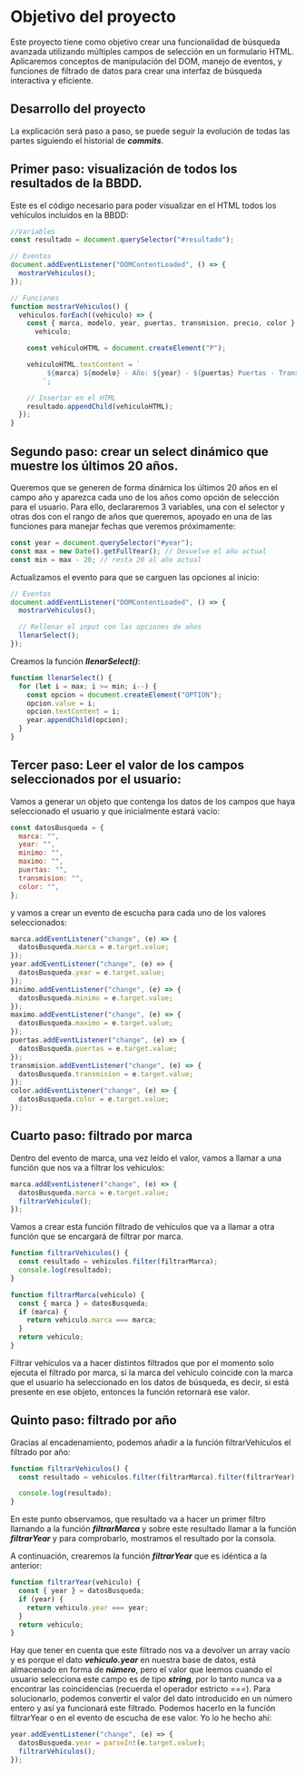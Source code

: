 # Objetivo del proyecto

Este proyecto tiene como objetivo crear una funcionalidad de búsqueda avanzada utilizando múltiples campos de selección en un formulario HTML. Aplicaremos conceptos de manipulación del DOM, manejo de eventos, y funciones de filtrado de datos para crear una interfaz de búsqueda interactiva y eficiente.

## Desarrollo del proyecto

La explicación será paso a paso, se puede seguir la evolución de todas las partes siguiendo el historial de **_commits_**.

## Primer paso: visualización de todos los resultados de la BBDD.

Este es el código necesario para poder visualizar en el HTML todos los vehículos incluidos en la BBDD:

```javascript
//Variables
const resultado = document.querySelector("#resultado");

// Eventos
document.addEventListener("DOMContentLoaded", () => {
  mostrarVehiculos();
});

// Funciones
function mostrarVehiculos() {
  vehiculos.forEach((vehiculo) => {
    const { marca, modelo, year, puertas, transmision, precio, color } =
      vehiculo;

    const vehiculoHTML = document.createElement("P");

    vehiculoHTML.textContent = `
         ${marca} ${modelo} - Año: ${year} - ${puertas} Puertas - Transmisión: ${transmision} - Precio: ${precio} € - Color: ${color}
        `;

    // Insertar en el HTML
    resultado.appendChild(vehiculoHTML);
  });
}
```

## Segundo paso: crear un select dinámico que muestre los últimos 20 años.

Queremos que se generen de forma dinámica los últimos 20 años en el campo año y aparezca cada uno de los años como opción de selección para el usuario. Para ello, declararemos 3 variables, una con el selector y otras dos con el rango de años que queremos, apoyado en una de las funciones para manejar fechas que veremos próximamente:

```javascript
const year = document.querySelector("#year");
const max = new Date().getFullYear(); // Devuelve el año actual
const min = max - 20; // resta 20 al año actual
```

Actualizamos el evento para que se carguen las opciones al inicio:

```javascript
// Eventos
document.addEventListener("DOMContentLoaded", () => {
  mostrarVehiculos();

  // Rellenar el input con las opciones de años
  llenarSelect();
});
```

Creamos la función **_llenarSelect()_**:

```javascript
function llenarSelect() {
  for (let i = max; i >= min; i--) {
    const opcion = document.createElement("OPTION");
    opcion.value = i;
    opcion.textContent = i;
    year.appendChild(opcion);
  }
}
```

## Tercer paso: Leer el valor de los campos seleccionados por el usuario:

Vamos a generar un objeto que contenga los datos de los campos que haya seleccionado el usuario y que inicialmente estará vacío:

```javascript
const datosBusqueda = {
  marca: "",
  year: "",
  minimo: "",
  maximo: "",
  puertas: "",
  transmision: "",
  color: "",
};
```

y vamos a crear un evento de escucha para cada uno de los valores seleccionados:

```javascript
marca.addEventListener("change", (e) => {
  datosBusqueda.marca = e.target.value;
});
year.addEventListener("change", (e) => {
  datosBusqueda.year = e.target.value;
});
minimo.addEventListener("change", (e) => {
  datosBusqueda.minimo = e.target.value;
});
maximo.addEventListener("change", (e) => {
  datosBusqueda.maximo = e.target.value;
});
puertas.addEventListener("change", (e) => {
  datosBusqueda.puertas = e.target.value;
});
transmision.addEventListener("change", (e) => {
  datosBusqueda.transmision = e.target.value;
});
color.addEventListener("change", (e) => {
  datosBusqueda.color = e.target.value;
});
```

## Cuarto paso: filtrado por marca

Dentro del evento de marca, una vez leído el valor, vamos a llamar a una función que nos va a filtrar los vehículos:

```javascript
marca.addEventListener("change", (e) => {
  datosBusqueda.marca = e.target.value;
  filtrarVehiculo();
});
```

Vamos a crear esta función filtrado de vehículos que va a llamar a otra función que se encargará de filtrar por marca.

```javascript
function filtrarVehiculos() {
  const resultado = vehiculos.filter(filtrarMarca);
  console.log(resultado);
}

function filtrarMarca(vehiculo) {
  const { marca } = datosBusqueda;
  if (marca) {
    return vehiculo.marca === marca;
  }
  return vehiculo;
}
```

Filtrar vehículos va a hacer distintos filtrados que por el momento solo ejecuta el filtrado por marca, si la marca del vehículo coincide con la marca que el usuario ha seleccionado en los datos de búsqueda, es decir, si está presente en ese objeto, entonces la función retornará ese valor.

## Quinto paso: filtrado por año

Gracias al encadenamiento, podemos añadir a la función filtrarVehículos el filtrado por año:

```javascript
function filtrarVehiculos() {
  const resultado = vehiculos.filter(filtrarMarca).filter(filtrarYear);

  console.log(resultado);
}
```

En este punto observamos, que resultado va a hacer un primer filtro llamando a la función **_filtrarMarca_** y sobre este resultado llamar a la función **_filtrarYear_** y para comprobarlo, mostramos el resultado por la consola.

A continuación, crearemos la función **_filtrarYear_** que es idéntica a la anterior:

```javascript
function filtrarYear(vehiculo) {
  const { year } = datosBusqueda;
  if (year) {
    return vehiculo.year === year;
  }
  return vehiculo;
}
```

Hay que tener en cuenta que este filtrado nos va a devolver un array vacío y es porque el dato **_vehiculo.year_** en nuestra base de datos, está almacenado en forma de **_número_**, pero el valor que leemos cuando el usuario selecciona este campo es de tipo **_string_**, por lo tanto nunca va a encontrar las coincidencias (recuerda el operador estricto ===). Para solucionarlo, podemos convertir el valor del dato introducido en un número entero y así ya funcionará este filtrado. Podemos hacerlo en la función filtrarYear o en el evento de escucha de ese valor. Yo lo he hecho ahí:

```javascript
year.addEventListener("change", (e) => {
  datosBusqueda.year = parseInt(e.target.value);
  filtrarVehiculos();
});
```


